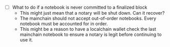 - [ ] What to do if a notebook is never committed to a finalized block
  - This might just mean that a notary will be shut down. Can it recover?
  - The mainchain should not accept out-of-order notebooks. Every notebook must be accounted for in order.
  - This might be a reason to have a localchain wallet check the last mainchain notebook to ensure a notary is legit before continuing to use it.